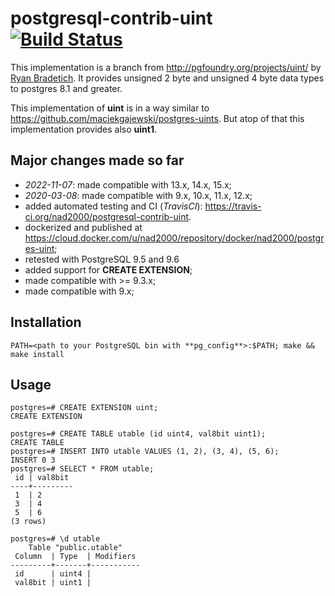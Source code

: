 # postgresql-contrib-uint [![Build Status](https://travis-ci.org/nad2000/postgresql-contrib-uint.svg?branch=master)](https://travis-ci.org/nad2000/postgresql-contrib-uint)

This implementation is a branch from http://pgfoundry.org/projects/uint/ by [Ryan Bradetich]( http://pgfoundry.org/users/rbrad/).
It provides unsigned 2 byte and unsigned 4 byte data types to postgres 8.1 and greater.

This implementation of **uint** is in a way similar to  https://github.com/maciekgajewski/postgres-uints. But atop of that this implementation provides also **uint1**.

## Major changes made so far

- *2022-11-07*: made compatible with 13.x, 14.x, 15.x;
- *2020-03-08*: made compatible with 9.x, 10.x, 11.x, 12.x;
- added automated testing and CI (*TravisCI*): https://travis-ci.org/nad2000/postgresql-contrib-uint.
- dockerized and published at https://cloud.docker.com/u/nad2000/repository/docker/nad2000/postgres-uint;
- retested with PostgreSQL 9.5 and 9.6
- added support for **CREATE EXTENSION**;
- made compatible with >= 9.3.x;
- made compatible with 9.x;

## Installation
```
PATH=<path to your PostgreSQL bin with **pg_config**>:$PATH; make && make install
```

## Usage

```
postgres=# CREATE EXTENSION uint;
CREATE EXTENSION

postgres=# CREATE TABLE utable (id uint4, val8bit uint1);
CREATE TABLE
postgres=# INSERT INTO utable VALUES (1, 2), (3, 4), (5, 6);
INSERT 0 3
postgres=# SELECT * FROM utable;
 id | val8bit 
----+---------
 1  | 2
 3  | 4
 5  | 6
(3 rows)

postgres=# \d utable 
    Table "public.utable"
 Column  | Type  | Modifiers 
---------+-------+-----------
 id      | uint4 | 
 val8bit | uint1 | 
```
